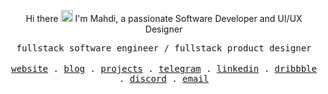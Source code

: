 <p align="center">
     Hi there <img src="https://raw.githubusercontent.com/Tarikul-Islam-Anik/Animated-Fluent-Emojis/master/Emojis/Hand%20gestures/Waving%20Hand.png" alt="Waving Hand" width="19" height="19" />
I'm Mahdi, a passionate Software Developer and UI/UX Designer

</p>
  
  <p align="center">
  <samp>
    fullstack software engineer / fullstack product designer
    <br />
  </samp>
    <br/ >
  <samp>
    <a href="https://mediv.vercel.app">website</a> .
    <a href="https://mediv.vercel.app/blog">blog</a> .
    <a href="https://github.com/mediv0/my-side-projects">projects</a> .
    <a href="https://t.me/mediv0">telegram</a> .
    <a href="https://www.linkedin.com/in/mahdi-fakhr-204a18167/">linkedin</a> .
    <a href="https://dribbble.com/mediv0">dribbble</a> .
    <a href="https://www.discord.com/users/289399882018717698">discord</a> .
    <a href="mailto:anonymousaxis@gmail.com">email</a>
  </samp>
</p>
